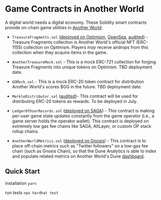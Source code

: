 # Game Contracts in Another World
A digital world needs a digital economy. These Solidity smart contracts provide on-chain game utilities in [Another World](https://anotherworld.gg):


- `TreasureFragments.sol` ([deployed on Optimism](https://optimistic.etherscan.io/address/0x56edafc97279c53a74c1c105abeebc79e0936c73), [OpenSea](https://opensea.io/collection/treasurefragments), [audited](https://github.com/AnotherWorldDAO/Game-Contracts/blob/21afd876d3ef30fec44120a9f140f296675f89fd/audits/AnotherWorldEtherAuthorityAuditReport.pdf)) - Treasure Fragments collection is Another World's official NFT (ERC-1155) collection on Optimism. Players _may_ receive airdrops from this collection when they acquire items in the game.

- `AnotherTreasureMock.sol` - This is a mock ERC-721 collection for forging Treasure Fragments into unique tokens on Optimism. TBD deployment date.

- `GGMock.sol` - This is a mock ERC-20 token contract for distribution Another World's scores $GG in the future. TBD deployment date.

- `MerkleDistributor.sol` ([audited](https://github.com/AnotherWorldDAO/Game-Contracts/blob/21afd876d3ef30fec44120a9f140f296675f89fd/audits/AnotherWorldEtherAuthorityAuditReport.pdf))- This contract will be used for distributing ERC-20 tokens as rewards. To be deployed in July.

- `LedgerOfUserRecords.sol` ([deployed on SAGA](http://anotherworld-1681423864760549-1.sp1.sagaexplorer.io/address/0x7e8Ab2f3F61BEBB425712551Ffa9836bC7D4a92D)) - This contract is making per-user game state updates constantly from the game operator (i.e., a game server holds the operator wallet). This contract is deployed on extremely low gas fee chains like SAGA, AltLayer, or custom OP stack rollup chains.

- `AnotherWorldMetrics.sol` ([deployed on Gnosis](https://gnosisscan.io/address/0x1160982721af95351a714a483275229cca10ee54)) - This contract is to place off-chain metrics such as "Twitter followers" on a low-gas fee chain (such as Gnosis Chain), so that the Dune Analytics is able to index and populate related metrics on Another World's Dune [dashboard](https://dune.com/jackieleeeth/anotherworld).

## Quick Start
installation
`yarn`

run tests
`npx hardhat test`
